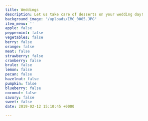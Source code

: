 ```yaml
---
title: Weddings
description: Let us take care of desserts on your wedding day!
background_image: "/uploads/IMG_0005.JPG"
item_menu: ''
apple: false
peppermint: false
vegetables: false
berry: false
orange: false
meat: false
strawberry: false
cranberry: false
brule: false
lemon: false
pecan: false
hazelnut: false
pumpkin: false
blueberry: false
coconut: false
savory: false
sweet: false
date: 2019-02-12 15:10:45 +0000

---
```

